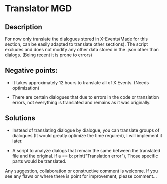 <h1> Translator MGD</h1>

<h2> Description </h2>
For now only translate the dialogues stored in X-Events(Made for this section, can be easily adapted to translate other sections). The script excludes and does not modify any other data stored in the .json other than dialogs. (Being recent it is prone to errors)


<h2> Negative points: </h2>

- It takes approximately 12 hours to translate all of X Events. (Needs optimization)</br>

- There are certain dialogues that due to errors in the code or translation errors, not everything is translated and remains as it was originally.

<h2> Solutions</h2>

- Instead of translating dialogue by dialogue, you can translate groups of dialogues (It would greatly optimize the time required), I will implement it later. </br>

- A script to analyze dialogs that remain the same between the translated file and the original. if a == b: print("Translation error"), Those specific parts would be translated.



Any suggestion, collaboration or constructive comment is welcome. If you see any flaws or where there is point for improvement, please comment...
